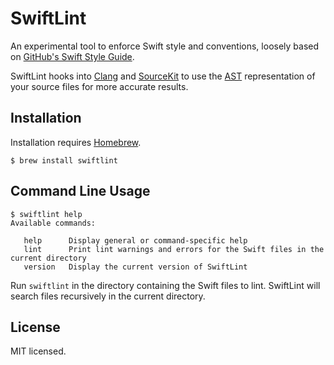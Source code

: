 # SwiftLint

An experimental tool to enforce Swift style and conventions, loosely based on
[GitHub's Swift Style Guide](https://github.com/github/swift-style-guide).

SwiftLint hooks into [Clang](http://clang.llvm.org) and
[SourceKit](http://www.jpsim.com/uncovering-sourcekit) to use the
[AST](http://clang.llvm.org/docs/IntroductionToTheClangAST.html) representation
of your source files for more accurate results.

## Installation

Installation requires [Homebrew](http://brew.sh).

`$ brew install swiftlint`

## Command Line Usage

```
$ swiftlint help
Available commands:

   help      Display general or command-specific help
   lint      Print lint warnings and errors for the Swift files in the current directory
   version   Display the current version of SwiftLint
```

Run `swiftlint` in the directory containing the Swift files to lint. SwiftLint
will search files recursively in the current directory.

## License

MIT licensed.
